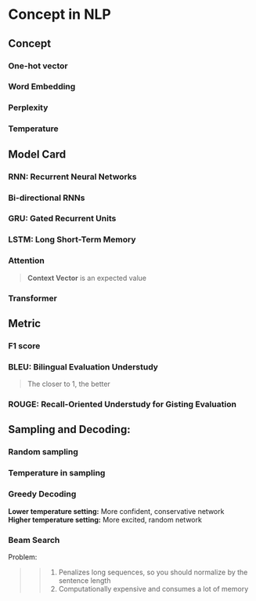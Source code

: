 # Concept in NLP

## Concept

### One-hot vector

### Word Embedding

### Perplexity

### Temperature


## Model Card

### RNN: Recurrent Neural Networks

### Bi-directional RNNs

### GRU: Gated Recurrent Units

### LSTM: Long Short-Term Memory

### Attention
> **Context Vector** is an expected value

### Transformer


## Metric

### F1 score

### BLEU: Bilingual Evaluation Understudy
> The closer to 1, the better

### ROUGE: Recall-Oriented Understudy for Gisting Evaluation


## Sampling and Decoding:

### Random sampling

### Temperature in sampling

### Greedy Decoding
 **Lower temperature setting:** More confident, conservative network \
 **Higher temperature setting:** More excited, random network

### Beam Search
Problem:
>> 1. Penalizes long sequences, so you should normalize by the sentence length
>> 2. Computationally expensive and consumes a lot of memory
